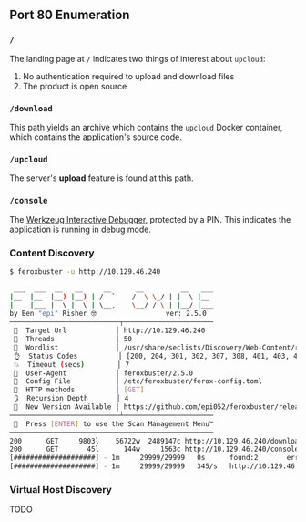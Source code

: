 ## Port 80 Enumeration

### `/`

The landing page at `/` indicates two things of interest about `upcloud`:

1. No authentication required to upload and download files
2. The product is open source

### `/download`

This path yields an archive which contains the `upcloud` Docker container, which contains the application's source code.

### `/upcloud`

The server's **upload** feature is found at this path.

### `/console`

The [Werkzeug Interactive Debugger](https://werkzeug.palletsprojects.com/en/2.2.x/debug/), protected by a PIN. This indicates the application is running in debug mode.

### Content Discovery

```bash
$ feroxbuster -u http://10.129.46.240

 ___  ___  __   __     __      __         __   ___
|__  |__  |__) |__) | /  `    /  \ \_/ | |  \ |__
|    |___ |  \ |  \ | \__,    \__/ / \ | |__/ |___
by Ben "epi" Risher 🤓                 ver: 2.5.0
───────────────────────────┬──────────────────────
 🎯  Target Url            │ http://10.129.46.240
 🚀  Threads               │ 50
 📖  Wordlist              │ /usr/share/seclists/Discovery/Web-Content/raft-medium-directories.txt
 👌  Status Codes          │ [200, 204, 301, 302, 307, 308, 401, 403, 405, 500]
 💥  Timeout (secs)        │ 7
 🦡  User-Agent            │ feroxbuster/2.5.0
 💉  Config File           │ /etc/feroxbuster/ferox-config.toml
 🏁  HTTP methods          │ [GET]
 🔃  Recursion Depth       │ 4
 🎉  New Version Available │ https://github.com/epi052/feroxbuster/releases/latest
───────────────────────────┴──────────────────────
 🏁  Press [ENTER] to use the Scan Management Menu™
──────────────────────────────────────────────────
200      GET     9803l    56722w  2489147c http://10.129.46.240/download
200      GET       45l      144w     1563c http://10.129.46.240/console
[####################] - 1m     29999/29999   0s      found:2       errors:0
[####################] - 1m     29999/29999   345/s   http://10.129.46.240
```

### Virtual Host Discovery

TODO
